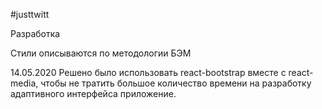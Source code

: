 #justtwitt

Разработка

Стили описываются по методологии БЭМ

14.05.2020
Решено было использовать react-bootstrap вместе с react-media, чтобы не тратить большое количество времени на разработку адаптивного интерфейса приложение.